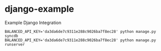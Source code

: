 django-example
==============

Example Django Integration


    BALANCED_API_KEY='da3da6de7c9311e288c9026ba7f8ec28' python manage.py syncdb
    BALANCED_API_KEY='da3da6de7c9311e288c9026ba7f8ec28' python manage.py runserver
